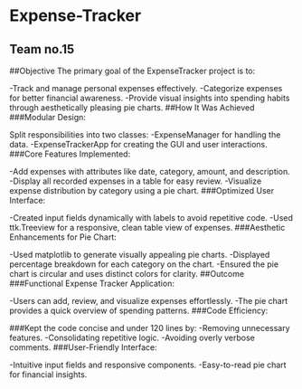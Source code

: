 # Expense-Tracker
## Team no.15
##Objective
The primary goal of the ExpenseTracker project is to:

-Track and manage personal expenses effectively.
-Categorize expenses for better financial awareness.
-Provide visual insights into spending habits through aesthetically pleasing pie charts.
##How It Was Achieved
###Modular Design:

Split responsibilities into two classes:
-ExpenseManager for handling the data.
-ExpenseTrackerApp for creating the GUI and user interactions.
###Core Features Implemented:

-Add expenses with attributes like date, category, amount, and description.
-Display all recorded expenses in a table for easy review.
-Visualize expense distribution by category using a pie chart.
###Optimized User Interface:

-Created input fields dynamically with labels to avoid repetitive code.
-Used ttk.Treeview for a responsive, clean table view of expenses.
###Aesthetic Enhancements for Pie Chart:

-Used matplotlib to generate visually appealing pie charts.
-Displayed percentage breakdown for each category on the chart.
-Ensured the pie chart is circular and uses distinct colors for clarity.
##Outcome
###Functional Expense Tracker Application:

-Users can add, review, and visualize expenses effortlessly.
-The pie chart provides a quick overview of spending patterns.
###Code Efficiency:

###Kept the code concise and under 120 lines by:
-Removing unnecessary features.
-Consolidating repetitive logic.
-Avoiding overly verbose comments.
###User-Friendly Interface:

-Intuitive input fields and responsive components.
-Easy-to-read pie chart for financial insights.
